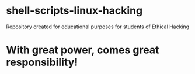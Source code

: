 # shell-scripts-linux-hacking
Repository created for educational purposes for students of Ethical Hacking

# With great power, comes great responsibility!
